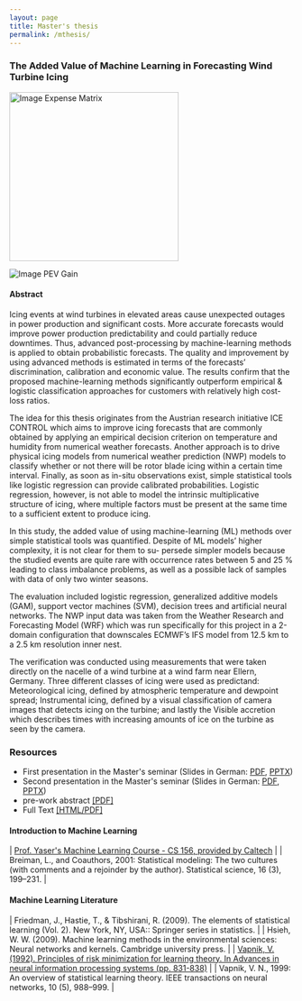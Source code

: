 ```yaml
---
layout: page
title: Master's thesis
permalink: /mthesis/
---
```


### The Added Value of Machine Learning in Forecasting Wind Turbine Icing

<img src="https://www.researchgate.net/profile/Lukas_Kugler/publication/338015101/figure/fig14/AS:837478109962250@1576681749723/The-expense-matrix-assigns-cost-C-to-true-positive-TP-and-false-positive-FP_W640.jpg" alt="Image Expense Matrix"
width="300" />

![Image PEV Gain](http://homepage.univie.ac.at/a1254888/mthes1.jpg)

#### Abstract

Icing events at wind turbines in elevated areas cause unexpected outages in power production and significant costs. More accurate forecasts would improve power production predictability and could partially reduce downtimes. Thus, advanced post-processing by machine-learning methods is applied to obtain probabilistic forecasts. The quality and improvement by using advanced methods is estimated in terms of the forecasts’ discrimination, calibration and economic value. The results confirm that the proposed machine-learning methods significantly outperform empirical & logistic classification approaches for customers with relatively high cost-loss ratios.

The idea for this thesis originates from the Austrian research initiative ICE CONTROL which aims to improve icing forecasts that are commonly obtained by applying an empirical decision criterion on temperature and humidity from numerical weather forecasts. Another approach is to drive physical icing models from numerical weather prediction (NWP) models to classify whether or not there will be rotor blade icing within a certain time interval. Finally, as soon as in-situ observations exist, simple statistical tools like logistic regression can provide calibrated probabilities. Logistic regression, however, is not able to model the intrinsic multiplicative structure of icing, where multiple factors must be present at the same time to a sufficient extent to produce icing.

In this study, the added value of using machine-learning (ML) methods over simple statistical tools was quantified. Despite of ML models’ higher complexity, it is not clear for them to su- persede simpler models because the studied events are quite rare with occurrence rates between 5 and 25 % leading to class imbalance problems, as well as a possible lack of samples with data of only two winter seasons.

The evaluation included logistic regression, generalized additive models (GAM), support vector machines (SVM), decision trees and artificial neural networks. The NWP input data was taken from the Weather Research and Forecasting Model (WRF) which was run specifically for this project in a 2-domain configuration that downscales ECMWF’s IFS model from 12.5 km to a 2.5 km resolution inner nest.

The verification was conducted using measurements that were taken directly on the nacelle of a wind turbine at a wind farm near Ellern, Germany. Three different classes of icing were used as predictand: Meteorological icing, defined by atmospheric temperature and dewpoint spread; Instrumental icing, defined by a visual classification of camera images that detects icing on the turbine; and lastly the Visible accretion which describes times with increasing amounts of ice on the turbine as seen by the camera.



### Resources
- First presentation in the Master's seminar (Slides in German: [PDF](https://homepage.univie.ac.at/a1254888/MA-pres1.pdf), [PPTX](https://homepage.univie.ac.at/a1254888/MA-pres1.pptx))
- Second presentation in the Master's seminar (Slides in German: [PDF](https://homepage.univie.ac.at/a1254888/MA-pres2.pdf), [PPTX](https://homepage.univie.ac.at/a1254888/MA-pres2.pptx))
- pre-work abstract [[PDF]](https://homepage.univie.ac.at/a1254888/MA-pres1-abstract.pdf)
- Full Text [[HTML/PDF]](https://www.researchgate.net/publication/338015101_The_Added_Value_of_Machine_Learning_in_Forecasting_Wind_Turbine_Icing)


#### Introduction to Machine Learning

| [Prof. Yaser's Machine Learning Course - CS 156, provided by Caltech](https://www.youtube.com/playlist?list=PLD63A284B7615313A) |
| Breiman, L., and Coauthors, 2001: Statistical modeling: The two cultures (with comments and a rejoinder by the author). Statistical science, 16 (3), 199–231. |


#### Machine Learning Literature

| Friedman, J., Hastie, T., & Tibshirani, R. (2009). The elements of statistical learning (Vol. 2). New York, NY, USA:: Springer series in statistics. |
| Hsieh, W. W. (2009). Machine learning methods in the environmental sciences: Neural networks and kernels. Cambridge university press. |
| [Vapnik, V. (1992). Principles of risk minimization for learning theory. In Advances in neural information processing systems (pp. 831-838)](http://papers.nips.cc/paper/506-principles-of-risk-minimization-for-learning-theory.pdf) |
| Vapnik, V. N., 1999: An overview of statistical learning theory. IEEE transactions on neural networks, 10 (5), 988–999. |

